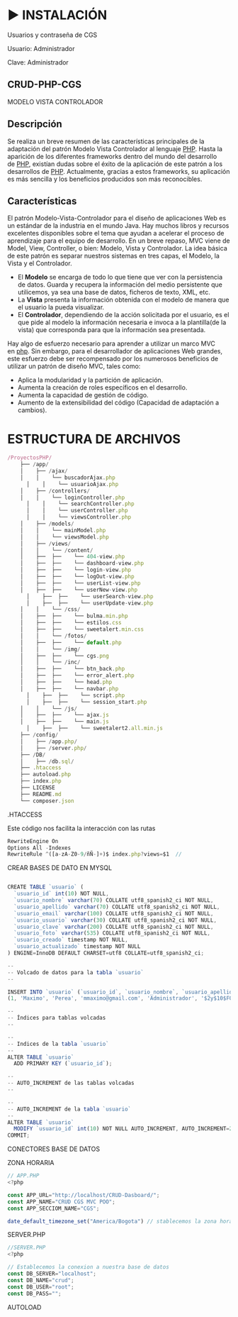 # ▶️ INSTALACIÓN

Usuarios y contraseña de CGS

<p>Usuario: Administrador</p>
<p>Clave: Administrador</p>

## CRUD-PHP-CGS

MODELO VISTA CONTROLADOR

## **Descripción**

Se realiza un breve resumen de las características principales de la adaptación del patrón Modelo Vista Controlador al lenguaje [PHP](https://www.juntadeandalucia.es/servicios/madeja/glossary/12/letterp#term571). Hasta la aparición de los diferentes frameworks dentro del mundo del desarrollo de [PHP](https://www.juntadeandalucia.es/servicios/madeja/glossary/12/letterp#term571), existían dudas sobre el éxito de la aplicación de este patrón a los desarrollos de [PHP](https://www.juntadeandalucia.es/servicios/madeja/glossary/12/letterp#term571). Actualmente, gracias a estos frameworks, su aplicación es más sencilla y los beneficios producidos son más reconocibles.

## **Características**

El patrón Modelo-Vista-Controlador para el diseño de aplicaciones Web es un estándar de la industria en el mundo Java. Hay muchos libros y recursos excelentes disponibles sobre el tema que ayudan a acelerar el proceso de aprendizaje para el equipo de desarrollo. En un breve repaso, MVC viene de Model, View, Controller, o bien: Modelo, Vista y Controlador. La idea básica de este patrón es separar nuestros sistemas en tres capas, el Modelo, la Vista y el Controlador.

- El **Modelo** se encarga de todo lo que tiene que ver con la persistencia de datos. Guarda y recupera la información del medio persistente que utilicemos, ya sea una base de datos, ficheros de texto, XML, etc.
- La **Vista** presenta la información obtenida con el modelo de manera que el usuario la pueda visualizar.
- El **Controlador**, dependiendo de la acción solicitada por el usuario, es el que pide al modelo la información necesaria e invoca a la plantilla(de la vista) que corresponda para que la información sea presentada.

Hay algo de esfuerzo necesario para aprender a utilizar un marco MVC en [php](https://www.juntadeandalucia.es/servicios/madeja/glossary/12/letterp#term571). Sin embargo, para el desarrollador de aplicaciones Web grandes, este esfuerzo debe ser recompensado por los numerosos beneficios de utilizar un patrón de diseño MVC, tales como:

- Aplica la modularidad y la partición de aplicación.
- Aumenta la creación de roles específicos en el desarrollo.
- Aumenta la capacidad de gestión de código.
- Aumento de la extensibilidad del código (Capacidad de adaptación a cambios).

# ESTRUCTURA DE ARCHIVOS

```jsx
/ProyectosPHP/
    ├── /app/
    │    ├── /ajax/
    │    │    └── buscadorAjax.php
	  │    │    └── usuarioAjax.php  
    │    ├── /controllers/
    │    │    └── loginController.php
	  │    │    └── searchController.php 
	  │    │    └── userController.php
	  │    │    └── viewsController.php   
    │    ├── /models/
    │    │    └── mainModel.php
    │    │    └── viewsModel.php
    │    ├── /views/
    │    │    └── /content/
    │    ├──  ├──    └── 404-view.php
    │    ├──  ├──    └── dashboard-view.php
    │    ├──  ├──    └── login-view.php
    │    ├──  ├──    └── logOut-view.php
    │    ├──  ├──    └── userList-view.php
    │    ├──  ├──    └── userNew-view.php
	  │    ├──  ├──    └── userSearch-view.php
	  │    ├──  ├──    └── userUpdate-view.php
    │    │    └── /css/
    │    ├──  ├──    └── bulma.min.php
    │    ├──  ├──    └── estilos.css
    │    ├──  ├──    └── sweetalert.min.css
    │    │    └── /fotos/
    │    ├──  ├──    └── default.php
    │    │    └── /img/
    │    ├──  ├──    └── cgs.png
    │    │    └── /inc/
    │    ├──  ├──    └── btn_back.php
    │    ├──  ├──    └── error_alert.php
    │    ├──  ├──    └── head.php
    │    ├──  ├──    └── navbar.php
	  │    ├──  ├──    └── script.php
	  │    ├──  ├──    └── session_start.php
    │    │    └── /js/
    │    ├──  ├──    └── ajax.js
    │    ├──  ├──    └── main.js
	  │    ├──  ├──    └── sweetalert2.all.min.js
    ├── /config/
    │    ├── /app.php/
    │    ├── /server.php/
    ├── /DB/
    │    ├── /db.sql/
    ├── .htaccess
    ├── autoload.php
    ├── index.php
    ├── LICENSE
    ├── README.md
    └── composer.json

```

.HTACCESS 

Este código nos facilita la interacción con las rutas 

```jsx
RewriteEngine On
Options All -Indexes
RewriteRule ^([a-zA-Z0-9/ñÑ-]+)$ index.php?views=$1  // 
```

CREAR BASES DE DATO EN MYSQL

```jsx

CREATE TABLE `usuario` (
  `usuario_id` int(10) NOT NULL,
  `usuario_nombre` varchar(70) COLLATE utf8_spanish2_ci NOT NULL,
  `usuario_apellido` varchar(70) COLLATE utf8_spanish2_ci NOT NULL,
  `usuario_email` varchar(100) COLLATE utf8_spanish2_ci NOT NULL,
  `usuario_usuario` varchar(30) COLLATE utf8_spanish2_ci NOT NULL,
  `usuario_clave` varchar(200) COLLATE utf8_spanish2_ci NOT NULL,
  `usuario_foto` varchar(535) COLLATE utf8_spanish2_ci NOT NULL,
  `usuario_creado` timestamp NOT NULL,
  `usuario_actualizado` timestamp NOT NULL
) ENGINE=InnoDB DEFAULT CHARSET=utf8 COLLATE=utf8_spanish2_ci;

--
-- Volcado de datos para la tabla `usuario`
--

INSERT INTO `usuario` (`usuario_id`, `usuario_nombre`, `usuario_apellido`, `usuario_email`, `usuario_usuario`, `usuario_clave`, `usuario_foto`, `usuario_creado`, `usuario_actualizado`) VALUES
(1, 'Maximo', 'Perea', 'mmaximo@gmail.com', 'Administrador', '$2y$10$F0J8k.lFjgGAK6I/tcbhyuMKSaitXy8ENMSBVZWErIoA6.VSU8MQy', '', '2023-07-06 21:48:05', '2023-07-06 21:48:05');

--
-- Índices para tablas volcadas
--

--
-- Indices de la tabla `usuario`
--
ALTER TABLE `usuario`
  ADD PRIMARY KEY (`usuario_id`);

--
-- AUTO_INCREMENT de las tablas volcadas
--

--
-- AUTO_INCREMENT de la tabla `usuario`
--
ALTER TABLE `usuario`
  MODIFY `usuario_id` int(10) NOT NULL AUTO_INCREMENT, AUTO_INCREMENT=2;
COMMIT;
```

CONECTORES BASE DE DATOS

ZONA HORARIA 

```jsx
// APP.PHP
<?php

const APP_URL="http://localhost/CRUD-Dasboard/";
const APP_NAME="CRUD CGS MVC POO";
const APP_SECCIOM_NAME="CGS";

date_default_timezone_set("America/Bogota") // stablecemos la zona horaria de nuestra ciudad
```

SERVER.PHP 

```jsx
//SERVER.PHP
<?php

// Establecemos la conexion a nuestra base de datos
const DB_SERVER="localhost";
const DB_NAME="crud";
const DB_USER="root";
const DB_PASS="";

```

AUTOLOAD